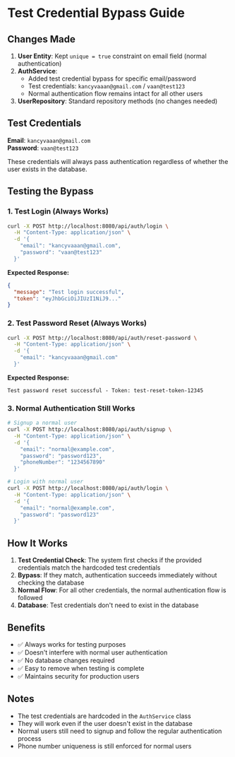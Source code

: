 # Test Credential Bypass Guide

## Changes Made

1. **User Entity**: Kept `unique = true` constraint on email field (normal authentication)
2. **AuthService**: 
   - Added test credential bypass for specific email/password
   - Test credentials: `kancyvaaan@gmail.com` / `vaan@test123`
   - Normal authentication flow remains intact for all other users
3. **UserRepository**: Standard repository methods (no changes needed)

## Test Credentials

**Email**: `kancyvaaan@gmail.com`  
**Password**: `vaan@test123`

These credentials will always pass authentication regardless of whether the user exists in the database.

## Testing the Bypass

### 1. Test Login (Always Works)

```bash
curl -X POST http://localhost:8080/api/auth/login \
  -H "Content-Type: application/json" \
  -d '{
    "email": "kancyvaaan@gmail.com",
    "password": "vaan@test123"
  }'
```

**Expected Response:**
```json
{
  "message": "Test login successful",
  "token": "eyJhbGciOiJIUzI1NiJ9..."
}
```

### 2. Test Password Reset (Always Works)

```bash
curl -X POST http://localhost:8080/api/auth/reset-password \
  -H "Content-Type: application/json" \
  -d '{
    "email": "kancyvaaan@gmail.com"
  }'
```

**Expected Response:**
```
Test password reset successful - Token: test-reset-token-12345
```

### 3. Normal Authentication Still Works

```bash
# Signup a normal user
curl -X POST http://localhost:8080/api/auth/signup \
  -H "Content-Type: application/json" \
  -d '{
    "email": "normal@example.com",
    "password": "password123",
    "phoneNumber": "1234567890"
  }'

# Login with normal user
curl -X POST http://localhost:8080/api/auth/login \
  -H "Content-Type: application/json" \
  -d '{
    "email": "normal@example.com",
    "password": "password123"
  }'
```

## How It Works

1. **Test Credential Check**: The system first checks if the provided credentials match the hardcoded test credentials
2. **Bypass**: If they match, authentication succeeds immediately without checking the database
3. **Normal Flow**: For all other credentials, the normal authentication flow is followed
4. **Database**: Test credentials don't need to exist in the database

## Benefits

- ✅ Always works for testing purposes
- ✅ Doesn't interfere with normal user authentication
- ✅ No database changes required
- ✅ Easy to remove when testing is complete
- ✅ Maintains security for production users

## Notes

- The test credentials are hardcoded in the `AuthService` class
- They will work even if the user doesn't exist in the database
- Normal users still need to signup and follow the regular authentication process
- Phone number uniqueness is still enforced for normal users
